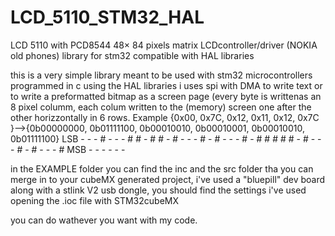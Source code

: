 # LCD_5110_STM32_HAL
LCD 5110 with PCD8544 48× 84 pixels matrix LCDcontroller/driver (NOKIA old phones) library for stm32 compatible with HAL libraries 

this is a very simple library meant to be used with stm32 microcontrollers programmed in c using the HAL libraries
i uses spi with DMA to write text or to write a preformatted bitmap as a screen page (every byte is writtenas an 8 pixel columm, each colum written to the (memory) screen one after the other horizzontally in 6 rows. 
Example {0x00, 0x7C, 0x12, 0x11, 0x12, 0x7C }-->{0b00000000, 0b01111100, 0b00010010, 0b00010001, 0b00010010, 0b01111100}
LSB - - - # - -
    - # # - # #
    - # - - - #
    - # - - - #
    - # # # # # 
    - # - - - #
    - # - - - #
MSB - - - - - -

in the EXAMPLE folder you can find the inc and the src folder tha you can merge in to your cubeMX generated project, i've used a "bluepill" dev board along with a stlink V2 usb dongle, you should find the settings i've used opening the .ioc file with STM32cubeMX

you can do wathever you want with my code.
